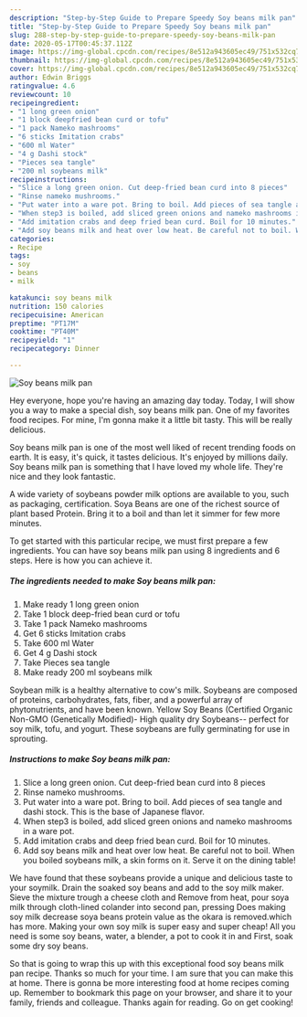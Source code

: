 ```yaml
---
description: "Step-by-Step Guide to Prepare Speedy Soy beans milk pan"
title: "Step-by-Step Guide to Prepare Speedy Soy beans milk pan"
slug: 288-step-by-step-guide-to-prepare-speedy-soy-beans-milk-pan
date: 2020-05-17T00:45:37.112Z
image: https://img-global.cpcdn.com/recipes/8e512a943605ec49/751x532cq70/soy-beans-milk-pan-recipe-main-photo.jpg
thumbnail: https://img-global.cpcdn.com/recipes/8e512a943605ec49/751x532cq70/soy-beans-milk-pan-recipe-main-photo.jpg
cover: https://img-global.cpcdn.com/recipes/8e512a943605ec49/751x532cq70/soy-beans-milk-pan-recipe-main-photo.jpg
author: Edwin Briggs
ratingvalue: 4.6
reviewcount: 10
recipeingredient:
- "1 long green onion"
- "1 block deepfried bean curd or tofu"
- "1 pack Nameko mashrooms"
- "6 sticks Imitation crabs"
- "600 ml Water"
- "4 g Dashi stock"
- "Pieces sea tangle"
- "200 ml soybeans milk"
recipeinstructions:
- "Slice a long green onion. Cut deep-fried bean curd into 8 pieces"
- "Rinse nameko mushrooms."
- "Put water into a ware pot. Bring to boil. Add pieces of sea tangle and dashi stock. This is the base of Japanese flavor."
- "When step3 is boiled, add sliced green onions and nameko mashrooms in a ware pot."
- "Add imitation crabs and deep fried bean curd. Boil for 10 minutes."
- "Add soy beans milk and heat over low heat. Be careful not to boil. When you boiled soybeans milk, a skin forms on it. Serve it on the dining table!"
categories:
- Recipe
tags:
- soy
- beans
- milk

katakunci: soy beans milk 
nutrition: 150 calories
recipecuisine: American
preptime: "PT17M"
cooktime: "PT40M"
recipeyield: "1"
recipecategory: Dinner

---
```



![Soy beans milk pan](https://img-global.cpcdn.com/recipes/8e512a943605ec49/751x532cq70/soy-beans-milk-pan-recipe-main-photo.jpg)

Hey everyone, hope you're having an amazing day today. Today, I will show you a way to make a special dish, soy beans milk pan. One of my favorites food recipes. For mine, I'm gonna make it a little bit tasty. This will be really delicious.

Soy beans milk pan is one of the most well liked of recent trending foods on earth. It is easy, it's quick, it tastes delicious. It's enjoyed by millions daily. Soy beans milk pan is something that I have loved my whole life. They're nice and they look fantastic.

A wide variety of soybeans powder milk options are available to you, such as packaging, certification. Soya Beans are one of the richest source of plant based Protein. Bring it to a boil and than let it simmer for few more minutes.


To get started with this particular recipe, we must first prepare a few ingredients. You can have soy beans milk pan using 8 ingredients and 6 steps. Here is how you can achieve it.

<!--inarticleads1-->

##### The ingredients needed to make Soy beans milk pan:

1. Make ready 1 long green onion
1. Take 1 block deep-fried bean curd or tofu
1. Take 1 pack Nameko mashrooms
1. Get 6 sticks Imitation crabs
1. Take 600 ml Water
1. Get 4 g Dashi stock
1. Take Pieces sea tangle
1. Make ready 200 ml soybeans milk


Soybean milk is a healthy alternative to cow&#39;s milk. Soybeans are composed of proteins, carbohydrates, fats, fiber, and a powerful array of phytonutrients, and have been known. Yellow Soy Beans (Certified Organic Non-GMO (Genetically Modified)- High quality dry Soybeans-- perfect for soy milk, tofu, and yogurt. These soybeans are fully germinating for use in sprouting. 

<!--inarticleads2-->

##### Instructions to make Soy beans milk pan:

1. Slice a long green onion. Cut deep-fried bean curd into 8 pieces
1. Rinse nameko mushrooms.
1. Put water into a ware pot. Bring to boil. Add pieces of sea tangle and dashi stock. This is the base of Japanese flavor.
1. When step3 is boiled, add sliced green onions and nameko mashrooms in a ware pot.
1. Add imitation crabs and deep fried bean curd. Boil for 10 minutes.
1. Add soy beans milk and heat over low heat. Be careful not to boil. When you boiled soybeans milk, a skin forms on it. Serve it on the dining table!


We have found that these soybeans provide a unique and delicious taste to your soymilk. Drain the soaked soy beans and add to the soy milk maker. Sieve the mixture trough a cheese cloth and Remove from heat, pour soya milk through cloth-lined colander into second pan, pressing Does making soy milk decrease soya beans protein value as the okara is removed.which has more. Making your own soy milk is super easy and super cheap! All you need is some soy beans, water, a blender, a pot to cook it in and First, soak some dry soy beans. 

So that is going to wrap this up with this exceptional food soy beans milk pan recipe. Thanks so much for your time. I am sure that you can make this at home. There is gonna be more interesting food at home recipes coming up. Remember to bookmark this page on your browser, and share it to your family, friends and colleague. Thanks again for reading. Go on get cooking!
